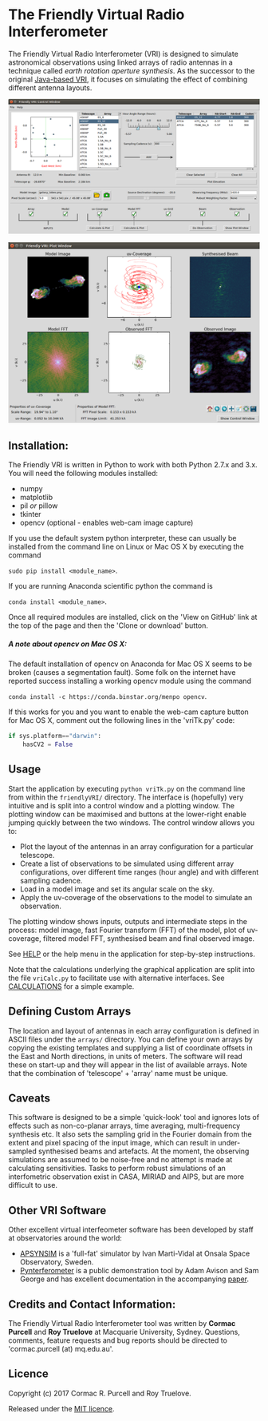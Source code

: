 # The Friendly Virtual Radio Interferometer

The Friendly Virtual Radio Interferometer (VRI) is designed to
simulate astronomical observations using linked arrays of radio
antennas in a technique called *earth rotation aperture synthesis*. As
the successor to the original [Java-based
VRI](http://adass.org/adass/proceedings/adass97/mckayn.html), it
focuses on simulating the effect of combining different antenna
layouts.

![fVRI Control Window](docs/fVRI_control_win.png)

![fVRI Plot Window](docs/fVRI_plot_win.png)

## Installation:

The Friendly VRI is written in Python to work with both Python 2.7.x
and 3.x. You will need the following modules installed:

* numpy
* matplotlib
* pil *or* pillow
* tkinter
* opencv (optional - enables web-cam image capture)

If you use the default system python interpreter, these can usually be
installed from the command line on Linux or Mac OS X by executing the
command

```sudo pip install <module_name>```.

If you are running Anaconda scientific python the command is

```conda install <module_name>```.

Once all required modules are installed, click on the 'View on GitHub'
link at the top of the page and then the 'Clone or download' button.

##### A note about opencv on Mac OS X:

The default installation of opencv on Anaconda for Mac OS X seems to
be broken (causes a segmentation fault). Some folk on the internet
have reported success installing a working opencv module using the
command

```conda install -c https://conda.binstar.org/menpo opencv```.

If this works for you and you want to enable the web-cam
capture button for Mac OS X, comment out the following lines in the
'vriTk.py' code:

```python
if sys.platform=="darwin":
    hasCV2 = False
```


## Usage

Start the application by executing ```python vriTk.py``` on the
command line from within the ```friendlyVRI/``` directory. The
interface is (hopefully) very intuitive and is split into a control
window and a plotting window. The plotting window can be maximised and
buttons at the lower-right enable jumping quickly between the two
windows. The control window allows you to:

* Plot the layout of the antennas in an array configuration for a
particular telescope.
* Create a list of observations to be simulated using different array
configurations, over different time ranges (hour angle) and with
different sampling cadence.
* Load in a model image and set its angular scale on the sky.
* Apply the uv-coverage of the observations to the model to simulate an
observation.

The plotting window shows inputs, outputs and intermediate steps in the
process: model image, fast Fourier transform (FFT) of the model, plot
of uv-coverage, filtered model FFT, synthesised beam and final
observed image.

See [HELP](HELP.md) or the help menu in the application for
step-by-step instructions.

Note that the calculations underlying the graphical application are
split into the file ```vriCalc.py``` to facilitate use with
alternative interfaces. See [CALCULATIONS](CALCULATIONS.md) for a
simple example.

## Defining Custom Arrays

The location and layout of antennas in each array configuration is
defined in ASCII files under the ```arrays/``` directory. You can
define your own arrays by copying the existing templates and supplying
a list of coordinate offsets in the East and North directions, in units
of meters. The software will read these on start-up and they will
appear in the list of available arrays. Note that the combination of
'telescope' + 'array' name must be unique.

## Caveats

This software is designed to be a simple 'quick-look' tool and ignores
lots of effects such as non-co-planar arrays, time averaging,
multi-frequency synthesis etc. It also sets the sampling grid in the
Fourier domain from the extent and pixel spacing of the input image,
which can result in under-sampled synthesised beams and artefacts. At the
moment, the observing simulations are assumed to be noise-free and no
attempt is made at calculating sensitivities. Tasks to perform robust
simulations of an interfometric observation exist in CASA, MIRIAD and
AIPS, but are more difficult to use.

## Other VRI Software

Other excellent virtual interfeometer software has been developed by
staff at observatories around the world:

* [APSYNSIM](https://launchpad.net/apsynsim) is a 'full-fat' simulator
  by Ivan Marti-Vidal at Onsala Space Observatory, Sweden. 
* [Pynterferometer](http://www.jb.man.ac.uk/pynterferometer/index.html)
  is a public demonstration tool by Adam Avison and Sam George and has
  excellent documentation in the accompanying
  [paper](https://arxiv.org/abs/1211.0228).


## Credits and Contact Information:

The Friendly Virtual Radio Interferometer tool was written by **Cormac
Purcell** and **Roy Truelove** at Macquarie University,
Sydney. Questions, comments, feature requests and bug reports should
be directed to 'cormac.purcell (at) mq.edu.au'.

## Licence

Copyright (c) 2017 Cormac R. Purcell and Roy Truelove.

Released under the [MIT licence](LICENCE.txt).
